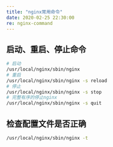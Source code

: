 ```yaml
---
title: "nginx常用命令"
date: 2020-02-25 22:30:00
re: nginx-command
---
```


## 启动、重启、停止命令

```bash
# 启动
/usr/local/nginx/sbin/nginx 
# 重启
/usr/local/nginx/sbin/nginx -s reload
# 停止
/usr/local/nginx/sbin/nginx -s stop
# 完整有序的停止nginx
/usr/local/nginx/sbin/nginx -s quit
```

## 检查配置文件是否正确

```bash
/usr/local/nginx/sbin/nginx -t
```


